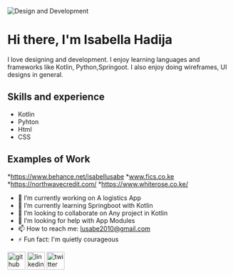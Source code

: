 ![Design and Development](https://pbs.twimg.com/profile_banners/806587309/1593285862/600x200)
# Hi there, I'm Isabella Hadija

 I love designing and development. I enjoy learning languages and frameworks like Kotlin, Python,Springoot. I also enjoy doing wireframes, UI designs in general.

## Skills and experience

* Kotlin
* Pyhton
* Html
* CSS

## Examples of Work

*https://www.behance.net/isabellusabe
*www.fics.co.ke
*https://northwavecredit.com/
*https://www.whiterose.co.ke/

- 🔭 I’m currently working on A logistics App 
- 🌱 I’m currently learning Springboot with Kotlin 
- 👯 I’m looking to collaborate on Any project in Kotlin 
- 🤔 I’m looking for help with App Modules 
- 📫 How to reach me: lusabe2010@gmail.com 
- ⚡ Fun fact: I'm quietly courageous 


[<img src='https://cdn.jsdelivr.net/npm/simple-icons@3.0.1/icons/github.svg' alt='github' height='40'>](https://github.com/Isabel-hub)  [<img src='https://cdn.jsdelivr.net/npm/simple-icons@3.0.1/icons/linkedin.svg' alt='linkedin' height='40'>](https://www.linkedin.com/in/https://www.linkedin.com/in/isabellusabe//)  [<img src='https://cdn.jsdelivr.net/npm/simple-icons@3.0.1/icons/twitter.svg' alt='twitter' height='40'>](https://twitter.com/https://twitter.com/isabel_lusabe) 



 
